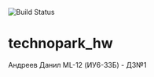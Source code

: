 
![Build Status](https://app.travis-ci.com/Dan1aR/technopark_hw.svg?branch=hw1)

# technopark_hw
Андреев Данил ML-12 (ИУ6-33Б) - ДЗ№1
